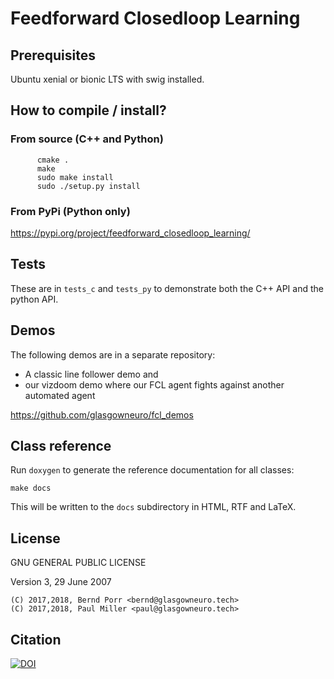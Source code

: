 # Feedforward Closedloop Learning

## Prerequisites

Ubuntu xenial or bionic LTS with swig installed.


## How to compile / install?

### From source (C++ and Python)
```
      cmake .
      make
      sudo make install
      sudo ./setup.py install
```

### From PyPi (Python only)

https://pypi.org/project/feedforward_closedloop_learning/

## Tests

These are in `tests_c` and `tests_py` to demonstrate both the C++ API and the python
API.

## Demos
The following demos are in a separate repository:

   * A classic line follower demo and
   * our vizdoom demo where our FCL agent fights against another automated agent
   
https://github.com/glasgowneuro/fcl_demos

## Class reference

Run `doxygen` to generate the reference documentation for all classes:
```
make docs
```
This will be written to the `docs` subdirectory in HTML, RTF and LaTeX.

## License

GNU GENERAL PUBLIC LICENSE

Version 3, 29 June 2007

```
(C) 2017,2018, Bernd Porr <bernd@glasgowneuro.tech>
(C) 2017,2018, Paul Miller <paul@glasgowneuro.tech>
```
## Citation

[![DOI](https://zenodo.org/badge/DOI/10.5281/zenodo.1944837.svg)](https://doi.org/10.5281/zenodo.1944837)
